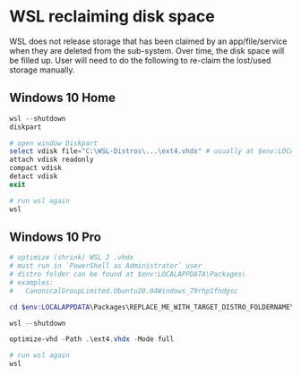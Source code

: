# WSL reclaiming disk space

WSL does not release storage that has been claimed by an app/file/service when they are deleted from the sub-system. Over time, the disk space will be filled up. User will need to do the following to re-claim the lost/used storage manually.

## Windows 10 Home

```powershell
wsl --shutdown
diskpart

# open window Diskpart
select vdisk file="C:\WSL-Distros\...\ext4.vhdx" # usually at $env:LOCALAPPDATA\Packages\Canonical...
attach vdisk readonly
compact vdisk
detact vdisk
exit

# run wsl again
wsl
```

## Windows 10 Pro

```powershell
# optimize (shrink) WSL 2 .vhdx
# must run in `PowerShell as Administrator` user
# distro folder can be found at $env:LOCALAPPDATA\Packages\
# examples:
# 	CanonicalGroupLimited.Ubuntu20.04Windows_79rhp1fndgsc

cd $env:LOCALAPPDATA\Packages\REPLACE_ME_WITH_TARGET_DISTRO_FOLDERNAME\LocalState

wsl --shutdown

optimize-vhd -Path .\ext4.vhdx -Mode full

# run wsl again
wsl
```
